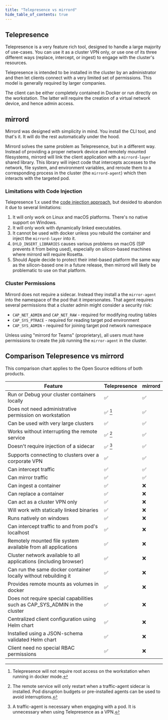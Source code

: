 ```yaml
---
title: "Telepresence vs mirrord"
hide_table_of_contents: true
---
```


## Telepresence

Telepresence is a very feature rich tool, designed to handle a large majority of use-cases. You can use it as a cluster VPN only, or use one of its three different ways (replace, intercept, or ingest) to engage with the cluster's resources.

Telepresence is intended to be installed in the cluster by an administrator and then let clients connect with a very limited set of permissions. This model is generally required by larger companies.

The client can be either completely contained in Docker or run directly on the workstation. The latter will require the creation of a virtual network device, and hence admin access.

## mirrord

Mirrord was designed with simplicity in mind. You install the CLI tool, and that's it. It will do the rest automatically under the hood.

Mirrord solves the same problem as Telepresence, but in a different way. Instead of providing a proper network
device and remotely mounted filesystems, mirrord will link the client application with a `mirrord-layer` shared library. This library will inject code that intercepts accesses to the network, file system, and environment variables, and reroute them to a corresponding process in the cluster (the `mirrord-agent`) which then interacts with the targeted pod.

### Limitations with Code Injection

Telepresence 1.x used the [code injection approach](https://www.getambassador.io/blog/code-injection-on-linux-and-macos), but desided to abandon it due to several limitations:

1. It will only work on Linux and macOS platforms. There's no native support on Windows.
2. It will only work with dynamically linked executables.
3. It cannot be used with docker unless you rebuild the container and inject the `mirrord-layer` into it.
4. `DYLD_INSERT_LIBRARIES` causes various problems on macOS (SIP prevents it from being used), especially on silicon-based machines where mirrord will require Rosetta.
5. Should Apple decide to protect their intel-based platform the same way as the silicon-based one in a future release, then mirrord will likely be problematic to use on that platform.

### Cluster Permissions

Mirrord does not require a sidecar. Instead they install a the `mirror-agent` into the namespace of the pod that it impersonates. That agent requires several permissions that a cluster admin might consider a security risk:

* `CAP_NET_ADMIN` and `CAP_NET_RAW` - required for modifying routing tables
* `CAP_SYS_PTRACE` - required for reading target pod environment
* `CAP_SYS_ADMIN` - required for joining target pod network namespace

Unless using "mirrord for Teams" (proprietary), all users must have permissions to create the job running the `mirror-agent` in the cluster.

## Comparison Telepresence vs mirrord

This comparison chart applies to the Open Source editions of both products.

| Feature                                                                    | Telepresence | mirrord |
|----------------------------------------------------------------------------|--------------|---------|
| Run or Debug your cluster containers locally                               | ✅            | ✅       |
| Does not need administrative permission on workstation                     | ✅ [^1]       | ✅       |
| Can be used with very large clusters                                       | ✅            | ✅       |
| Works without interrupting the remote service                              | ✅ [^2]       | ✅       |
| Doesn't require injection of a sidecar                                     | ✅ [^3]       | ✅       |
| Supports connecting to clusters over a corporate VPN                       | ✅            | ✅       |
| Can intercept traffic                                                      | ✅            | ✅       |
| Can mirror traffic                                                         | ✅            | ✅       |
| Can ingest a container                                                     | ✅            | ❌       |
| Can replace a container                                                    | ✅            | ❌       |
| Can act as a cluster VPN only                                              | ✅            | ❌       |
| Will work with statically linked binaries                                  | ✅            | ❌       |
| Runs natively on windows                                                   | ✅            | ❌       |
| Can intercept traffic to and from pod's localhost                          | ✅            | ❌       |
| Remotely mounted file system available from all applications               | ✅            | ❌       |
| Cluster network available to all applications (including browser)          | ✅            | ❌       |
| Can run the same docker container locally without rebuilding it            | ✅            | ❌       |
| Provides remote mounts as volumes in docker                                | ✅            | ❌       |
| Does not require special capabilities such as CAP_SYS_ADMIN in the cluster | ✅            | ❌       |
| Centralized client configuration using Helm chart                          | ✅            | ❌       |
| Installed using a JSON-schema validated Helm chart                         | ✅            | ❌       |
| Client need no special RBAC permissions                                    | ✅            | ❌       |

[^1]: Telepresence will not require root access on the workstation when running in docker mode.

[^2]: The remote service will only restart when a traffic-agent sidecar is installed. Pod disruption budgets or pre-installed agents can be used to avoid interruptions.

[^3]: A traffic-agent is necessary when engaging with a pod. It is unnecessary when using Telepresence as a VPN.
